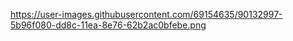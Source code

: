 https://user-images.githubusercontent.com/69154635/90132997-5b96f080-dd8c-11ea-8e76-62b2ac0bfebe.png

		
